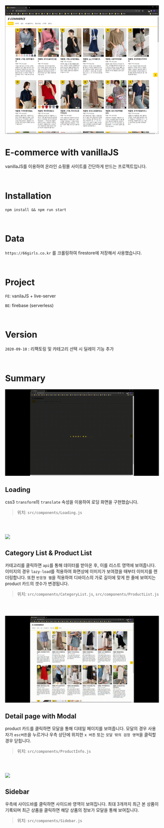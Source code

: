 ![](./assets/main.png)



# E-commerce with vanillaJS

vanillaJS를 이용하여 온라인 쇼핑몰 사이트를 간단하게 만드는 프로젝트입니다. 

<br/>

# Installation

``npm install && npm run start``

<br/>

# Data

``https://66girls.co.kr`` 를 크롤링하여 firestore에 저장해서 사용했습니다.

<br/>

# Project

``FE``: vanilaJS + live-server

``BE``: firebase (serverless)

<br/>

# Version

`2020-09-10` : 리팩토링 및 카테고리 선택 시 딜레이 기능 추가 

<br/>

# Summary

![](./assets/loading.gif)

## Loading

css3 `transform`의 ``translate`` 속성을 이용하여 로딩 화면을 구현했습니다.

> 위치: `src/components/Loading.js`

<br/>

<br/>

![](./assets/category_list.gif)

## Category List & Product List

카테고리를 클릭하면 ``api``를 통해 데이터를 받아온 후, 이를 리스트 영역에 보여줍니다. 이미지의 경우 ``lazy-load``를 적용하여 화면상에 이미지가 보여졌을 때부터 이미지를 렌더링합니다. 또한 ``반응형 웹``을 적용하여 디바이스의 가로 길이에 맞게 한 줄에 보여지는 product 카드의 갯수가 변경됩니다.

> 위치: ``src/components/CategoryList.js``, ``src/components/ProductList.js``

<br/>

<br/>

![](./assets/detail_modal.gif)

## Detail page with Modal

product 카드를 클릭하면 모달을 통해 디테일 페이지를 보여줍니다. 모달의 경우 사용자가 `esc버튼`을 누르거나 우측 상단에 위치한 `x 버튼` 또는 `모달 밖의 검정 영역`을 클릭할 경우 닫힙니다.

> 위치: `src/components/ProductInfo.js`

<br/>

<br/>

![](./assets/sidebar.gif)

## Sidebar

우측에 사이드바를 클릭하면 사이드바 영역이 보여집니다. 최대 3개까지 최근 본 상품이 기록되며 최근 상품을 클릭하면 해당 상품의 정보가 모달을 통해 보여집니다. 

> 위치: `src/components/Sidebar.js`